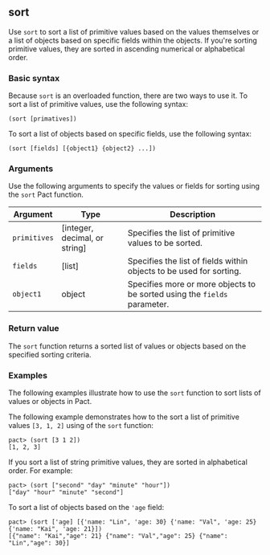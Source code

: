 ## sort

Use `sort` to sort a list of primitive values based on the values themselves or a list of objects based on specific fields within the objects.
If you're sorting primitive values, they are sorted in ascending numerical or alphabetical order.

### Basic syntax

Because `sort` is an overloaded function, there are two ways to use it.
To sort a list of primitive values, use the following syntax:

```pact
(sort [primatives])
```

To sort a list of objects based on specific fields, use the following syntax:

```pact
(sort [fields] [{object1} {object2} ...])
```

### Arguments

Use the following arguments to specify the values or fields for sorting using the `sort` Pact function.

| Argument | Type | Description |
| --- | --- | --- |
| `primitives` | [integer, decimal, or string] | Specifies the list of primitive values to be sorted. |
| `fields` | [list] | Specifies the list of fields within objects to be used for sorting. |
| `object1` | object | Specifies more or more objects to be sorted using the `fields` parameter.

### Return value

The `sort` function returns a sorted list of values or objects based on the specified sorting criteria.

### Examples

The following examples illustrate how to use the `sort` function to sort lists of values or objects in Pact.

The following example demonstrates how to the sort a list of primitive values `[3, 1, 2]` using of the `sort` function:

```pact
pact> (sort [3 1 2])
[1, 2, 3]
```

If you sort a list of string primitive values, they are sorted in alphabetical order.
For example:

```pact
pact> (sort ["second" "day" "minute" "hour"])
["day" "hour" "minute" "second"]
```

To sort a list of objects based on the `'age` field:

```pact
pact> (sort ['age] [{'name: "Lin", 'age: 30} {'name: "Val", 'age: 25} {'name: "Kai", 'age: 21}])
[{"name": "Kai","age": 21} {"name": "Val","age": 25} {"name": "Lin","age": 30}]
```

